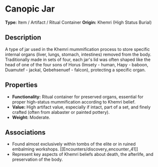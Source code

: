 # Canopic Jar

**Type:** Item / Artifact / Ritual Container
**Origin:** Khemri (High Status Burial)

## Description
A type of jar used in the Khemri mummification process to store specific internal organs (liver, lungs, stomach, intestines) removed from the body. Traditionally made in sets of four, each jar's lid was often shaped like the head of one of the four sons of Horus (Imsety - human, Hapy - baboon, Duamutef - jackal, Qebehsenuef - falcon), protecting a specific organ.

## Properties
*   **Functionality:** Ritual container for preserved organs, essential for proper high-status mummification according to Khemri belief.
*   **Value:** High artifact value, especially if intact, part of a set, and finely crafted (often from alabaster or painted pottery).
*   **Weight:** Moderate.

## Associations
*   Found almost exclusively within tombs of the elite or in ruined embalming workshops. [[Encounters/discovery_encounter_41]]
*   Represent key aspects of Khemri beliefs about death, the afterlife, and preservation of the body. 